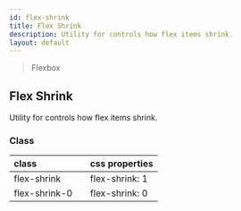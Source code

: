 ```yaml
---
id: flex-shrink
title: Flex Shrink
description: Utility for controls how flex items shrink.
layout: default
---
```


> Flexbox

## Flex Shrink

Utility for controls how flex items shrink.

### Class

| <span class="px-3 py-1 text-white bg-charcoal-100 rounded-full">class</span> | | <span class="px-3 py-1 text-white bg-charcoal-100 rounded-full">css properties</span> |
|:--|:--|:--|
| flex-shrink |  | flex-shrink: 1 |
| flex-shrink-0 |  | flex-shrink: 0 |
